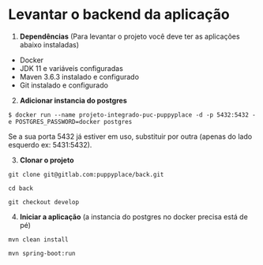# Levantar o backend da aplicação

1. **Dependências** (Para levantar o projeto você deve ter as aplicações abaixo instaladas)
  - Docker
  - JDK 11 e variáveis configuradas
  - Maven 3.6.3 instalado e configurado
  - Git instalado e configurado

2. **Adicionar instancia do postgres**

```console
$ docker run --name projeto-integrado-puc-puppyplace -d -p 5432:5432 -e POSTGRES_PASSWORD=docker postgres
```
  
Se a sua porta 5432 já estiver em uso, substituir por outra (apenas do lado esquerdo ex: 5431:5432).

3. **Clonar o projeto**

```console
git clone git@gitlab.com:puppyplace/back.git
```
```console
cd back
```
```console
git checkout develop
```

4. **Iniciar a aplicação** (a instancia do postgres no docker precisa está de pé)

```console
mvn clean install
```

```console
mvn spring-boot:run
```
